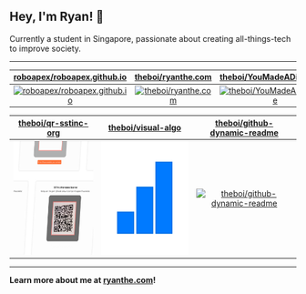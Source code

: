 ## Hey, I'm Ryan! 👋

Currently a student in Singapore, passionate about creating all-things-tech to improve society.

---

| [roboapex/roboapex.github.io](https://github.com/roboapex/roboapex.github.io) | [theboi/ryanthe.com](https://github.com/theboi/ryanthe.com) | [theboi/YouMadeADifference](https://github.com/theboi/YouMadeADifference) |
| :-: | :-: | :-: |
| <a href="https://github.com/roboapex/roboapex.github.io"><img src="https://github.com/theboi/theboi/raw/main/DISPLAY.jpg" alt="roboapex/roboapex.github.io" title="roboapex/roboapex.github.io" width="200" height="200"></a> | <a href="https://github.com/theboi/ryanthe.com"><img src="https://github.com/theboi/theboi/raw/main/DISPLAY.jpg" alt="theboi/ryanthe.com" title="theboi/ryanthe.com" width="200" height="200"></a> | <a href="https://github.com/theboi/YouMadeADifference"><img src="https://github.com/theboi/theboi/raw/main/DISPLAY.jpg" alt="theboi/YouMadeADifference" title="theboi/YouMadeADifference" width="200" height="200"></a> |

| [theboi/qr-sstinc-org](https://github.com/theboi/qr-sstinc-org) | [theboi/visual-algo](https://github.com/theboi/visual-algo) | [theboi/github-dynamic-readme](https://github.com/theboi/github-dynamic-readme) |
| :-: | :-: | :-: |
| <a href="https://github.com/theboi/qr-sstinc-org"><img src="https://github.com/theboi/qr-sstinc-org/raw/main/DISPLAY.jpg" alt="theboi/qr-sstinc-org" title="theboi/qr-sstinc-org" width="200" height="200"></a> | <a href="https://github.com/theboi/visual-algo"><img src="https://github.com/theboi/visual-algo/raw/main/DISPLAY.jpg" alt="theboi/visual-algo" title="theboi/visual-algo" width="200" height="200"></a> | <a href="https://github.com/theboi/github-dynamic-readme"><img src="https://github.com/theboi/theboi/raw/main/DISPLAY.jpg" alt="theboi/github-dynamic-readme" title="theboi/github-dynamic-readme" width="200" height="200"></a> |



---

**Learn more about me at [ryanthe.com](https://www.ryanthe.com)!**